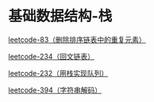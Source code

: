 # 基础数据结构-栈

[leetcode-83（删除排序链表中的重复元素）](/classify/algorithm/title/leetcode-83)

[leetcode-234（回文链表）](/classify/algorithm/title/leetcode-234)

[leetcode-232（用栈实现队列）](/classify/algorithm/title/leetcode-232)

[leetcode-394（字符串解码）](/classify/algorithm/title/leetcode-394)